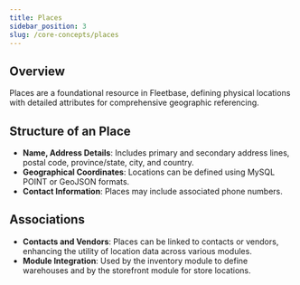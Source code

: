 ```yaml
---
title: Places
sidebar_position: 3
slug: /core-concepts/places
---
```


## Overview

Places are a foundational resource in Fleetbase, defining physical locations with detailed attributes for comprehensive geographic referencing.

## Structure of an Place

- **Name, Address Details**: Includes primary and secondary address lines, postal code, province/state, city, and country.
- **Geographical Coordinates**: Locations can be defined using MySQL POINT or GeoJSON formats.
- **Contact Information**: Places may include associated phone numbers.

## Associations

- **Contacts and Vendors**: Places can be linked to contacts or vendors, enhancing the utility of location data across various modules.
- **Module Integration**: Used by the inventory module to define warehouses and by the storefront module for store locations.